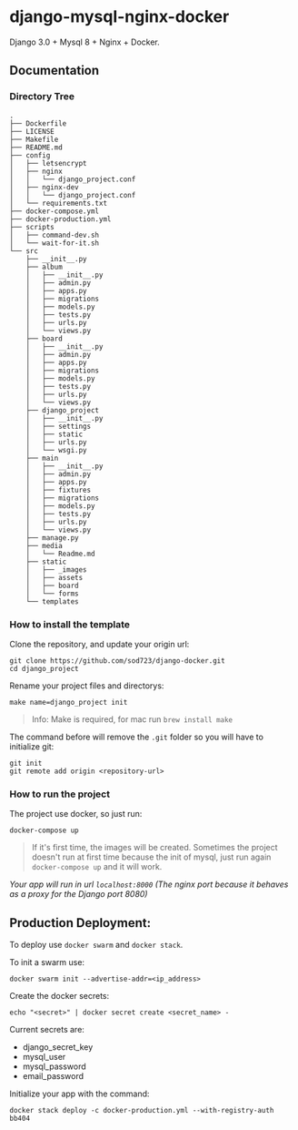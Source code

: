 # django-mysql-nginx-docker
Django 3.0 + Mysql 8 + Nginx + Docker.

## Documentation ##

### Directory Tree ###
```
.
├── Dockerfile
├── LICENSE
├── Makefile
├── README.md
├── config
│   ├── letsencrypt
│   ├── nginx
│   │   └── django_project.conf
│   ├── nginx-dev
│   │   └── django_project.conf
│   └── requirements.txt
├── docker-compose.yml
├── docker-production.yml
├── scripts
│   ├── command-dev.sh
│   └── wait-for-it.sh
└── src
    ├── __init__.py
    ├── album
    │   ├── __init__.py
    │   ├── admin.py
    │   ├── apps.py
    │   ├── migrations
    │   ├── models.py
    │   ├── tests.py
    │   ├── urls.py
    │   └── views.py
    ├── board
    │   ├── __init__.py
    │   ├── admin.py
    │   ├── apps.py
    │   ├── migrations
    │   ├── models.py
    │   ├── tests.py
    │   ├── urls.py
    │   └── views.py
    ├── django_project
    │   ├── __init__.py
    │   ├── settings
    │   ├── static
    │   ├── urls.py
    │   └── wsgi.py
    ├── main
    │   ├── __init__.py
    │   ├── admin.py
    │   ├── apps.py
    │   ├── fixtures
    │   ├── migrations
    │   ├── models.py
    │   ├── tests.py
    │   ├── urls.py
    │   └── views.py
    ├── manage.py
    ├── media
    │   └── Readme.md
    ├── static
    │   ├── _images
    │   ├── assets
    │   ├── board
    │   └── forms
    └── templates
```

### How to install the template ###

Clone the repository, and update your origin url: 
```
git clone https://github.com/sod723/django-docker.git
cd django_project
```

Rename your project files and directorys:
```
make name=django_project init
```
> Info: Make is required, for mac run `brew install make`

The command before will remove the `.git` folder so you will have to initialize git:
```
git init
git remote add origin <repository-url>
```

### How to run the project ###

The project use docker, so just run:

`docker-compose up`

> If it's first time, the images will be created. Sometimes the project doesn't run at first time because the init of mysql, just run again `docker-compose up` and it will work.

*Your app will run in url `localhost:8000` (The nginx port because it behaves as a proxy for the Django port 8080)*

## Production Deployment: ##

To deploy use `docker swarm` and `docker stack`.

To init a swarm use:
```
docker swarm init --advertise-addr=<ip_address>
```

Create the docker secrets:
```
echo "<secret>" | docker secret create <secret_name> -
```

Current secrets are:

* django_secret_key
* mysql_user
* mysql_password
* email_password

Initialize your app with the command:
```
docker stack deploy -c docker-production.yml --with-registry-auth bb404
```

